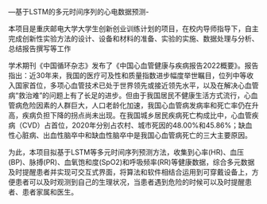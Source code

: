 —基于LSTM的多元时间序列的心电数据预测-

本项目是重庆邮电大学大学生创新创业训练计划的项目，在校内导师指导下，自主完成创新性实验方法的设计、设备和材料的准备、实验的实施、数据处理与分析、总结报告撰写等工作


学术期刊《中国循环杂志》发布了《中国心血管健康与疾病报告2022概要》。报告指出：近30年来，我国的医疗可及性和质量指数进步幅度举世瞩目，位列中等收入国家首位，多项心血管技术已处于世界领先或接近领先水平，以及在解决心血管病“救治难”的问题上有了长足的进步。但由于我国居民不健康生活方式流行，心血管病危险因素的人群巨大，人口老龄化加速，我国心血管病发病率和死亡率仍在升高，疾病负担下降的拐点尚未出现。在我国城乡居民疾病死亡构成比中，心血管疾病（CVD）占首位，2020年分别占农村、城市死因的48.00%和45.86%；缺血性心脏病、出血性脑卒中和缺血性脑卒中是我国心血管病死亡的三大主要原因。


为此，本项目拟基于LSTM等多元时间序列预测方法，收集到心率(HR)、血压(BP)、脉搏(PR)、血氧饱和度(SpO2)和呼吸频率(RR)等健康数据，综合多元数据及时提醒患者并实现可交互式界面，将算法和软件相结合运用到可穿戴设备上，方便患者可以及时观测到自己的生理状况，当患者遇到危险的时候可以及时提醒患者、患者家属和医生。
